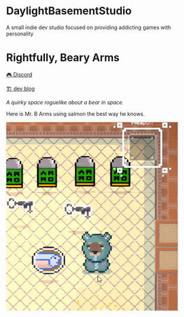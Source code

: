 # DaylightBasementStudio

A small indie dev studio focused on providing addicting games with personality

# Rightfully, Beary Arms

[🎮 Discord](https://discord.gg/5RmvYfN)

[🏗️ dev blog](./DevBlog.md)

*A quirky space roguelike about a bear in space.*

Here is Mr. B Arms using salmon the best way he knows.

![The slappin' salmon](./assets/fish-finished.gif)


